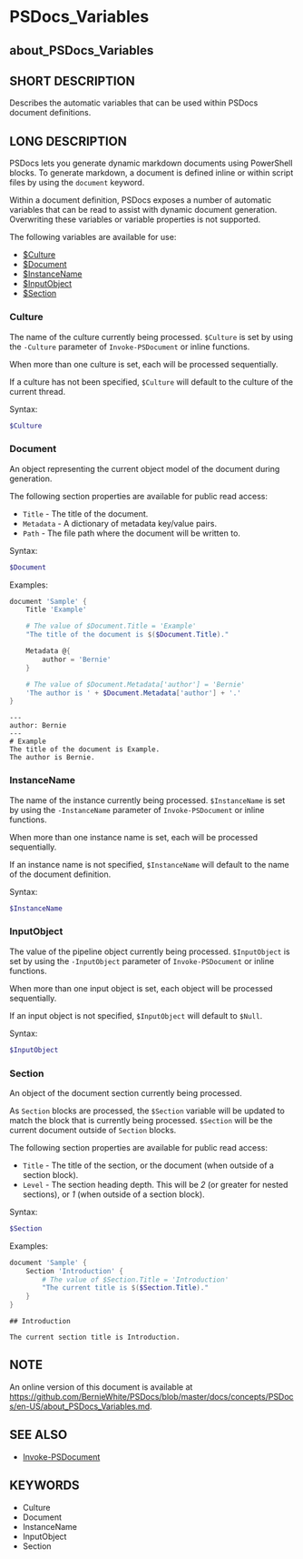 # PSDocs_Variables

## about_PSDocs_Variables

## SHORT DESCRIPTION

Describes the automatic variables that can be used within PSDocs document definitions.

## LONG DESCRIPTION

PSDocs lets you generate dynamic markdown documents using PowerShell blocks. To generate markdown, a document is defined inline or within script files by using the `document` keyword.

Within a document definition, PSDocs exposes a number of automatic variables that can be read to assist with dynamic document generation. Overwriting these variables or variable properties is not supported.

The following variables are available for use:

- [$Culture](#culture)
- [$Document](#document)
- [$InstanceName](#instancename)
- [$InputObject](#inputobject)
- [$Section](#section)

### Culture

The name of the culture currently being processed. `$Culture` is set by using the `-Culture` parameter of `Invoke-PSDocument` or inline functions.

When more than one culture is set, each will be processed sequentially.

If a culture has not been specified, `$Culture` will default to the culture of the current thread.

Syntax:

```powershell
$Culture
```

### Document

An object representing the current object model of the document during generation.

The following section properties are available for public read access:

- `Title` - The title of the document.
- `Metadata` - A dictionary of metadata key/value pairs.
- `Path` - The file path where the document will be written to.

Syntax:

```powershell
$Document
```

Examples:

```powershell
document 'Sample' {
    Title 'Example'

    # The value of $Document.Title = 'Example'
    "The title of the document is $($Document.Title)."

    Metadata @{
        author = 'Bernie'
    }

    # The value of $Document.Metadata['author'] = 'Bernie'
    'The author is ' + $Document.Metadata['author'] + '.'
}
```

```text
---
author: Bernie
---
# Example
The title of the document is Example.
The author is Bernie.
```

### InstanceName

The name of the instance currently being processed. `$InstanceName` is set by using the `-InstanceName` parameter of `Invoke-PSDocument` or inline functions.

When more than one instance name is set, each will be processed sequentially.

If an instance name is not specified, `$InstanceName` will default to the name of the document definition.

Syntax:

```powershell
$InstanceName
```

### InputObject

The value of the pipeline object currently being processed. `$InputObject` is set by using the `-InputObject` parameter of `Invoke-PSDocument` or inline functions.

When more than one input object is set, each object will be processed sequentially.

If an input object is not specified, `$InputObject` will default to `$Null`.

Syntax:

```powershell
$InputObject
```

### Section

An object of the document section currently being processed.

As `Section` blocks are processed, the `$Section` variable will be updated to match the block that is currently being processed. `$Section` will be the current document outside of `Section` blocks.

The following section properties are available for public read access:

- `Title` - The title of the section, or the document (when outside of a section block).
- `Level` - The section heading depth. This will be _2_ (or greater for nested sections), or _1_ (when outside of a section block).

Syntax:

```powershell
$Section
```

Examples:

```powershell
document 'Sample' {
    Section 'Introduction' {
        # The value of $Section.Title = 'Introduction'
        "The current title is $($Section.Title)."
    }
}
```

```text
## Introduction

The current section title is Introduction.
```

## NOTE

An online version of this document is available at https://github.com/BernieWhite/PSDocs/blob/master/docs/concepts/PSDocs/en-US/about_PSDocs_Variables.md.

## SEE ALSO

- [Invoke-PSDocument](https://github.com/BernieWhite/PSDocs/blob/master/docs/commands/PSDocs/en-US/Invoke-PSDocument.md)

## KEYWORDS

- Culture
- Document
- InstanceName
- InputObject
- Section
